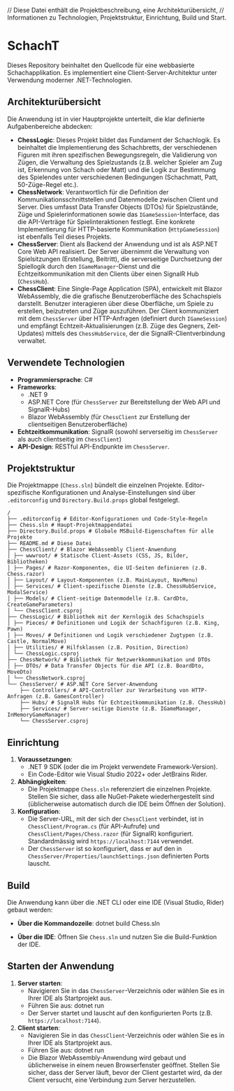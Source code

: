 ﻿// Diese Datei enthält die Projektbeschreibung, eine Architekturübersicht,
// Informationen zu Technologien, Projektstruktur, Einrichtung, Build und Start.
# SchachT

Dieses Repository beinhaltet den Quellcode für eine webbasierte Schachapplikation. Es implementiert eine Client-Server-Architektur unter Verwendung moderner .NET-Technologien.

## Architekturübersicht

Die Anwendung ist in vier Hauptprojekte unterteilt, die klar definierte Aufgabenbereiche abdecken:

* **ChessLogic**: Dieses Projekt bildet das Fundament der Schachlogik. Es beinhaltet die Implementierung des Schachbretts, der verschiedenen Figuren mit ihren spezifischen Bewegungsregeln, die Validierung von Zügen, die Verwaltung des Spielzustands (z.B. welcher Spieler am Zug ist, Erkennung von Schach oder Matt) und die Logik zur Bestimmung des Spielendes unter verschiedenen Bedingungen (Schachmatt, Patt, 50-Züge-Regel etc.).
* **ChessNetwork**: Verantwortlich für die Definition der Kommunikationsschnittstellen und Datenmodelle zwischen Client und Server. Dies umfasst Data Transfer Objects (DTOs) für Spielzustände, Züge und Spielerinformationen sowie das `IGameSession`-Interface, das die API-Verträge für Spielinteraktionen festlegt. Eine konkrete Implementierung für HTTP-basierte Kommunikation (`HttpGameSession`) ist ebenfalls Teil dieses Projekts.
* **ChessServer**: Dient als Backend der Anwendung und ist als ASP.NET Core Web API realisiert. Der Server übernimmt die Verwaltung von Spielsitzungen (Erstellung, Beitritt), die serverseitige Durchsetzung der Spiellogik durch den `IGameManager`-Dienst und die Echtzeitkommunikation mit den Clients über einen SignalR Hub (`ChessHub`).
* **ChessClient**: Eine Single-Page Application (SPA), entwickelt mit Blazor WebAssembly, die die grafische Benutzeroberfläche des Schachspiels darstellt. Benutzer interagieren über diese Oberfläche, um Spiele zu erstellen, beizutreten und Züge auszuführen. Der Client kommuniziert mit dem `ChessServer` über HTTP-Anfragen (definiert durch `IGameSession`) und empfängt Echtzeit-Aktualisierungen (z.B. Züge des Gegners, Zeit-Updates) mittels des `ChessHubService`, der die SignalR-Clientverbindung verwaltet.
## Verwendete Technologien

* **Programmiersprache**: C#
* **Frameworks**:
    * .NET 9
    * ASP.NET Core (für `ChessServer` zur Bereitstellung der Web API und SignalR-Hubs)
    * Blazor WebAssembly (für `ChessClient` zur Erstellung der clientseitigen Benutzeroberfläche)
* **Echtzeitkommunikation**: SignalR (sowohl serverseitig im `ChessServer` als auch clientseitig im `ChessClient`)
* **API-Design**: RESTful API-Endpunkte im `ChessServer`.
## Projektstruktur

Die Projektmappe (`Chess.sln`) bündelt die einzelnen Projekte. Editor-spezifische Konfigurationen und Analyse-Einstellungen sind über `.editorconfig` und `Directory.Build.props` global festgelegt.
~~~
/
├── .editorconfig # Editor-Konfigurationen und Code-Style-Regeln
├── Chess.sln # Haupt-Projektmappendatei
├── Directory.Build.props # Globale MSBuild-Eigenschaften für alle Projekte
├── README.md # Diese Datei
├── ChessClient/ # Blazor WebAssembly Client-Anwendung
│ ├── wwwroot/ # Statische Client-Assets (CSS, JS, Bilder, Bibliotheken)
│ ├── Pages/ # Razor-Komponenten, die UI-Seiten definieren (z.B. Chess.razor)
│ ├── Layout/ # Layout-Komponenten (z.B. MainLayout, NavMenu)
│ ├── Services/ # Client-spezifische Dienste (z.B. ChessHubService, ModalService)
│ ├── Models/ # Client-seitige Datenmodelle (z.B. CardDto, CreateGameParameters)
│ └── ChessClient.csproj
├── ChessLogic/ # Bibliothek mit der Kernlogik des Schachspiels
│ ├── Pieces/ # Definitionen und Logik der Schachfiguren (z.B. King, Pawn)
│ ├── Moves/ # Definitionen und Logik verschiedener Zugtypen (z.B. Castle, NormalMove)
│ ├── Utilities/ # Hilfsklassen (z.B. Position, Direction)
│ └── ChessLogic.csproj
├── ChessNetwork/ # Bibliothek für Netzwerkkommunikation und DTOs
│ ├── DTOs/ # Data Transfer Objects für die API (z.B. BoardDto, MoveDto)
│ └── ChessNetwork.csproj
└── ChessServer/ # ASP.NET Core Server-Anwendung
    ├── Controllers/ # API-Controller zur Verarbeitung von HTTP-Anfragen (z.B. GamesController)
    ├── Hubs/ # SignalR Hubs für Echtzeitkommunikation (z.B. ChessHub)
    ├── Services/ # Server-seitige Dienste (z.B. IGameManager, InMemoryGameManager)
    └── ChessServer.csproj
~~~
## Einrichtung

1. **Voraussetzungen**:
    * .NET 9 SDK (oder die im Projekt verwendete Framework-Version).
    * Ein Code-Editor wie Visual Studio 2022+ oder JetBrains Rider.
2. **Abhängigkeiten**:
    * Die Projektmappe `Chess.sln` referenziert die einzelnen Projekte. Stellen Sie sicher, dass alle NuGet-Pakete wiederhergestellt sind (üblicherweise automatisch durch die IDE beim Öffnen der Solution).
3. **Konfiguration**:
    * Die Server-URL, mit der sich der `ChessClient` verbindet, ist in `ChessClient/Program.cs` (für API-Aufrufe) und `ChessClient/Pages/Chess.razor` (für SignalR) konfiguriert. Standardmässig wird `https://localhost:7144` verwendet.
    * Der `ChessServer` ist so konfiguriert, dass er auf den in `ChessServer/Properties/launchSettings.json` definierten Ports lauscht.
## Build

Die Anwendung kann über die .NET CLI oder eine IDE (Visual Studio, Rider) gebaut werden:

* **Über die Kommandozeile**:
    dotnet build Chess.sln

* **Über die IDE**: Öffnen Sie `Chess.sln` und nutzen Sie die Build-Funktion der IDE.
## Starten der Anwendung

1. **Server starten**:
    * Navigieren Sie in das `ChessServer`-Verzeichnis oder wählen Sie es in Ihrer IDE als Startprojekt aus.
    * Führen Sie aus:
        dotnet run
    * Der Server startet und lauscht auf den konfigurierten Ports (z.B. `https://localhost:7144`).
2. **Client starten**:
    * Navigieren Sie in das `ChessClient`-Verzeichnis oder wählen Sie es in Ihrer IDE als Startprojekt aus.
    * Führen Sie aus:
        dotnet run
    * Die Blazor WebAssembly-Anwendung wird gebaut und üblicherweise in einem neuen Browserfenster geöffnet. Stellen Sie sicher, dass der Server läuft, bevor der Client gestartet wird, da der Client versucht, eine Verbindung zum Server herzustellen.